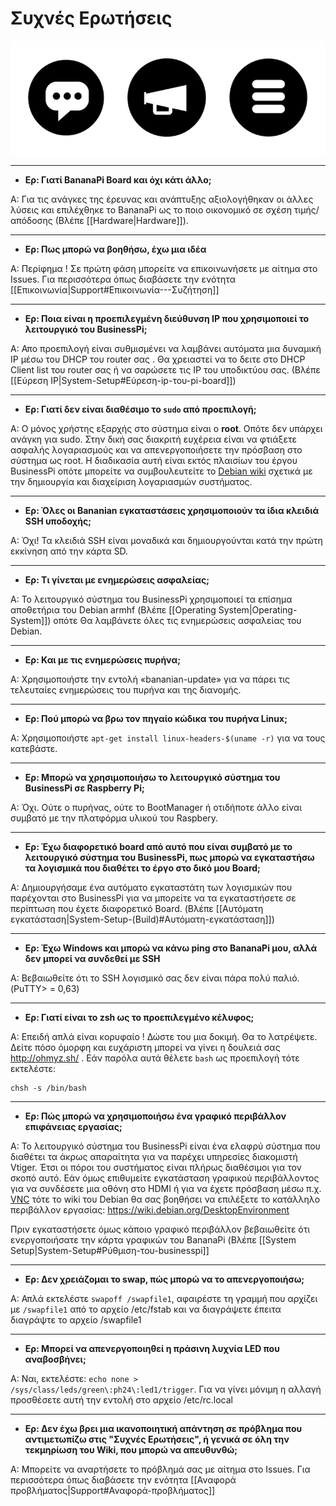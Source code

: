 # Συχνές Ερωτήσεις

![faq logo](https://raw.githubusercontent.com/ellak-monades-aristeias/BusinessPi/master/Images/faq-logo.png)

---

- **Ερ: Γιατί BananaPi Board και όχι κάτι άλλο;**

Α: Για τις ανάγκες της έρευνας και ανάπτυξης αξιολογήθηκαν οι άλλες λύσεις και επιλέχθηκε το BananaPi ως το ποιο οικονομικό σε σχέση τιμής/απόδοσης (Βλέπε [[Hardware|Hardware]]). 

---

- **Ερ: Πως μπορώ να βοηθήσω, έχω μια ιδέα**

Α: Περίφημα ! Σε πρώτη φάση μπορείτε να επικοινωνήσετε με αίτημα στο Issues. Για περισσότερα όπως διαβάσετε την ενότητα [[Επικοινωνία|Support#Επικοινωνία---Συζήτηση]]

---

- **Ερ: Ποια είναι η προεπιλεγμένη διεύθυνση IP που χρησιμοποιεί το λειτουργικό του BusinessPi;**

Α: Απο προεπιλογή είναι συθμισμένει να λαμβάνει αυτόματα μια δυναμική IP μέσω του DHCP του router σας . Θα χρειαστεί να το δειτε στο DHCP Client list του router σας ή να σαρώσετε τις IP του υποδικτύου σας. (Βλέπε [[Εύρεση IP|System-Setup#Εύρεση-ip-του-pi-board]])

---

- **Ερ: Γιατί δεν είναι διαθέσιμο το `sudo` από προεπιλογή;**

Α: Ο μόνος χρήστης εξαρχής στο σύστημα είναι ο **root**. Οπότε δεν υπάρχει ανάγκη για sudo. Στην δική σας διακριτή ευχέρεια είναι να φτιάξετε ασφαλής λογαριασμούς και να απενεργοποιήσετε την πρόσβαση στο σύστημα ως root. Η διαδικασία αυτή είναι εκτός πλαισίων του έργου BusinessPi οπότε μπορείτε να συμβουλευτείτε το [Debian wiki](https://wiki.debian.org/SecurityManagement) σχετικά με την δημιουργία και διαχείριση λογαριασμών συστήματος. 

---

- **Ερ: Όλες οι Bananian εγκαταστάσεις χρησιμοποιούν τα ίδια κλειδιά SSH υποδοχής;**

Α: Όχι! Τα κλειδιά SSH είναι μοναδικά και δημιουργούνται κατά την πρώτη εκκίνηση από την κάρτα SD.

---

- **Ερ: Τι γίνεται με ενημερώσεις ασφαλείας;**

Α: Το λειτουργικό σύστημα του BusinessPi χρησιμοποιεί τα επίσημα αποθετήρια του Debian armhf (Βλέπε [[Operating System|Operating-System]]) οπότε Θα λαμβάνετε όλες τις ενημερώσεις ασφαλείας του Debian.

---

- **Ερ: Και με τις ενημερώσεις πυρήνα;**

Α: Χρησιμοποιήστε την εντολή «bananian-update» για να πάρει τις τελευταίες ενημερώσεις του πυρήνα και της διανομής.

---

- **Ερ: Πού μπορώ να βρω τον πηγαίο κώδικα του πυρήνα Linux;**

Α: Χρησιμοποιήστε `apt-get install linux-headers-$(uname -r)` για να τους κατεβάστε.

---

- **Ερ: Μπορώ να χρησιμοποιήσω το λειτουργικό σύστημα του BusinessPi σε Raspberry Pi;**

Α: Όχι. Ούτε ο πυρήνας, ούτε το BootManager ή οτιδήποτε άλλο είναι συμβατό με την πλατφόρμα υλικού του Raspbery.

---

- **Ερ: Έχω διαφορετικό board από αυτό που είναι συμβατό με το λειτουργικό σύστημα του BusinessPi, πως μπορώ να εγκαταστήσω τα λογισμικά που διαθέτει το έργο στο δικό μου Board;**

Α: Δημιουργήσαμε ένα αυτόματο εγκαταστάτη των λογισμικών που παρέχονται στο BusinessPi για να μπορείτε να τα εγκαταστήσετε σε περίπτωση που έχετε διαφορετικό Board. (Βλέπε [[Αυτόματη εγκατάσταση|System-Setup-(Build)#Αυτόματη-εγκατάσταση]])

---

- **Ερ: Έχω Windows και μπορώ να κάνω ping στο BananaPi μου, αλλά δεν μπορεί να συνδεθεί με SSH**

A: Βεβαιωθείτε ότι το SSH λογισμικό σας δεν είναι πάρα πολύ παλιό. (PuTTY> = 0,63)

---

- **Ερ: Γιατί είναι το zsh ως το προεπιλεγμένο κέλυφος;**

Α: Επειδή απλά είναι κορυφαίο ! Δώστε του μια δοκιμή. Θα το λατρέψετε. Δείτε πόσο όμορφη και ευχάριστη μπορεί να γίνει η δουλειά σας <http://ohmyz.sh/> . 
Εάν παρόλα αυτά θέλετε `bash` ως προεπιλογή τότε εκτελέστε: 

```
chsh -s /bin/bash
```

---

- **Ερ: Πώς μπορώ να χρησιμοποιήσω ένα γραφικό περιβάλλον επιφάνειας εργασίας;**

Α: Το λειτουργικό σύστημα του BusinessPi είναι ένα ελαφρύ σύστημα που διαθέτει τα άκρως απαραίτητα για να παρέχει υπηρεσίες διακομιστή Vtiger. Έτσι οι πόροι του συστήματος είναι πλήρως διαθέσιμοι για τον σκοπό αυτό. Εάν όμως επιθυμείτε εγκατάσταση γραφικού περιβάλλοντος για να συνδέσετε μια οθόνη στο HDMI ή για να έχετε πρόσβαση μέσω π.χ. [VNC](https://help.ubuntu.com/community/VNC) τότε το wiki του Debian θα σας βοηθήσει να επιλέξετε το κατάλληλο περιβάλλον εργασίας: https://wiki.debian.org/DesktopEnvironment

Πριν εγκαταστήσετε όμως κάποιο γραφικό περιβάλλον βεβαιωθείτε ότι ενεργοποιήσατε την κάρτα γραφικών του BananaPi (Βλέπε [[System Setup|System-Setup#Ρύθμιση-του-businesspi]]

---

- **Ερ: Δεν χρειάζομαι το swap, πώς μπορώ να το απενεργοποιήσω;**

Α: Απλά εκτελέστε `swapoff /swapfile1`, αφαιρέστε τη γραμμή που αρχίζει με `/swapfile1` από το αρχείο /etc/fstab και να διαγράψετε έπειτα διαγράψτε το αρχείο /swapfile1

---

- **Ερ: Μπορεί να απενεργοποιηθεί η πράσινη λυχνία LED που αναβοσβήνει;**

Α: Ναι, εκτελέστε: `echo none > /sys/class/leds/green\:ph24\:led1/trigger`. Για να γίνει μόνιμη η αλλαγή προσθέσετε αυτή την εντολή στο αρχείο /etc/rc.local

---

- **Ερ: Δεν έχω βρει μια ικανοποιητική απάντηση σε πρόβλημα που αντιμετωπίζω στις "Συχνές Ερωτήσεις", ή γενικά σε όλη την τεκμηρίωση του Wiki, που μπορώ να απευθυνθώ;**

Α: Μπορείτε να αναρτήσετε το πρόβλημά σας με αίτημα στο Issues. Για περισσότερα όπως διαβάσετε την ενότητα [[Αναφορά προβλήματος|Support#Αναφορά-προβλήματος]]